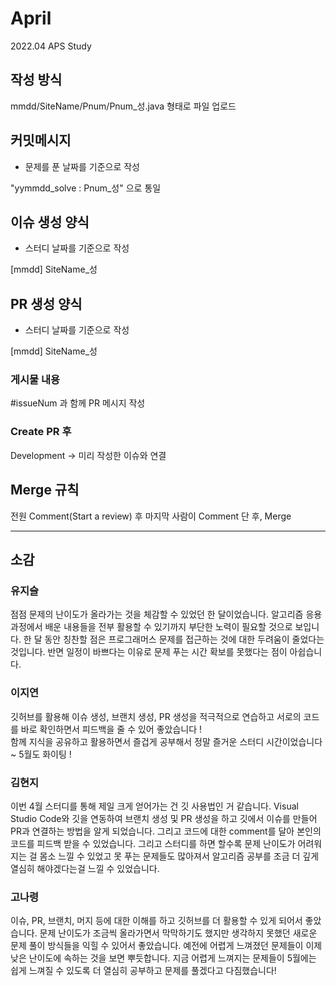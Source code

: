 # April
2022.04 APS Study

## 작성 방식

mmdd/SiteName/Pnum/Pnum_성.java 형태로 파일 업로드       

## 커밋메시지 

- 문제를 푼 날짜를 기준으로 작성

"yymmdd_solve : Pnum_성" 으로 통일       

## 이슈 생성 양식

- 스터디 날짜를 기준으로 작성

[mmdd] SiteName_성

## PR 생성 양식

- 스터디 날짜를 기준으로 작성

[mmdd] SiteName_성

### 게시물 내용  

#issueNum 과 함께 PR 메시지 작성    

### Create PR 후   

Development -> 미리 작성한 이슈와 연결     

## Merge 규칙

전원 Comment(Start a review) 후 마지막 사람이 Comment 단 후, Merge

----------------------------------------------------------
## 소감

### 유지슬
점점 문제의 난이도가 올라가는 것을 체감할 수 있었던 한 달이었습니다. 알고리즘 응용과정에서 배운 내용들을 전부 활용할 수 있기까지 부단한 노력이 필요할 것으로 보입니다. 한 달 동안 칭찬할 점은 프로그래머스 문제를 접근하는 것에 대한 두려움이 줄었다는 것입니다. 반면 일정이 바쁘다는 이유로 문제 푸는 시간 확보를 못했다는 점이 아쉽습니다.

### 이지연    
깃허브를 활용해 이슈 생성, 브랜치 생성, PR 생성을 적극적으로 연습하고 서로의 코드를 바로 확인하면서 피드백을 줄 수 있어 좋았습니다 !     
함께 지식을 공유하고 활용하면서 즐겁게 공부해서 정말 즐거운 스터디 시간이었습니다 ~ 5월도 화이팅 !

### 김현지
이번 4월 스터디를 통해 제일 크게 얻어가는 건 깃 사용법인 거 같습니다. Visual Studio Code와 깃을 연동하여 브랜치 생성 및 PR 생성을 하고 깃에서 이슈를 만들어 PR과 연결하는 방법을 알게 되었습니다. 그리고 코드에 대한 comment를 달아 본인의 코드를 피드백 받을 수 있었습니다. 그리고 스터디를 하면 할수록 문제 난이도가 어려워지는 걸 몸소 느낄 수 있었고 못 푸는 문제들도 많아져서 알고리즘 공부를 조금 더 깊게 열심히 해야겠다는걸 느낄 수 있었습니다.

### 고나령
이슈, PR, 브랜치, 머지 등에 대한 이해를 하고 깃허브를 더 활용할 수 있게 되어서 좋았습니다. 문제 난이도가 조금씩 올라가면서 막막하기도 했지만 생각하지 못했던 새로운 문제 풀이 방식들을 익힐 수 있어서 좋았습니다. 예전에 어렵게 느껴졌던 문제들이 이제 낮은 난이도에 속하는 것을 보면 뿌듯합니다. 지금 어렵게 느껴지는 문제들이 5월에는 쉽게 느껴질 수 있도록 더 열심히 공부하고 문제를 풀겠다고 다짐했습니다!

